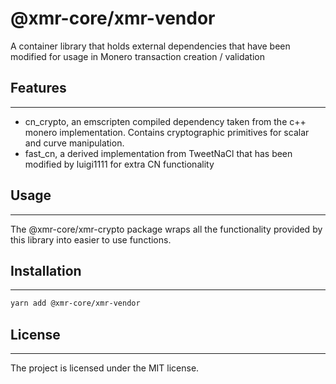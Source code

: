 # @xmr-core/xmr-vendor

A container library that holds external dependencies that have been modified for usage in Monero transaction creation / validation

## Features

---

-   cn_crypto, an emscripten compiled dependency taken from the c++ monero implementation. Contains cryptographic primitives for scalar and curve manipulation.
-   fast_cn, a derived implementation from TweetNaCl that has been modified by luigi1111 for extra CN functionality

## Usage

---

The @xmr-core/xmr-crypto package wraps all the functionality provided by this library into easier to use functions.

## Installation

---

```sh
yarn add @xmr-core/xmr-vendor
```

## License

---

The project is licensed under the MIT license.
